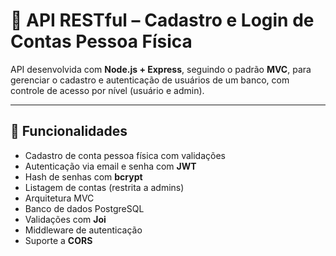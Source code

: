 # 🏦 API RESTful – Cadastro e Login de Contas Pessoa Física

API desenvolvida com **Node.js + Express**, seguindo o padrão **MVC**, para gerenciar o cadastro e autenticação de usuários de um banco, com controle de acesso por nível (usuário e admin).

---

## 📌 Funcionalidades

- Cadastro de conta pessoa física com validações
- Autenticação via email e senha com **JWT**
- Hash de senhas com **bcrypt**
- Listagem de contas (restrita a admins)
- Arquitetura MVC
- Banco de dados PostgreSQL
- Validações com **Joi**
- Middleware de autenticação
- Suporte a **CORS**


